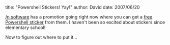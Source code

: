 
title: "Powershell Stickers! Yay!"
author: David
date: 2007/06/20

[/n software](http://www.nsoftware.com/) has a promotion going right now where you can get a [free Powershell sticker](http://www.nsoftware.com/powershell/promo/) from them. I haven't been so excited about stickers since elementary school! 

Now to figure out where to put it...

